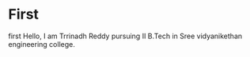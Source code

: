 # First
first
Hello,
I am Trrinadh Reddy pursuing II B.Tech in Sree vidyanikethan engineering college.
